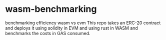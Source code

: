# wasm-benchmarking
benchmarking efficiency wasm vs evm 
This repo takes an ERC-20 contract and deploys it using solidity in EVM and using rust in WASM and benchmarks the costs in GAS consumed. 
